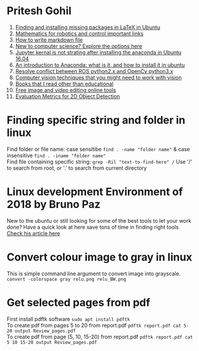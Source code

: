 # Pritesh Gohil

1. [Finding and installing missing packages in LaTeX in Ubuntu](latex.md)
2. [Mathematics for robotics and control important links](mrc.md)
3. [How to write markdown file](https://guides.github.com/features/mastering-markdown) 
4. [New to computer science? Explore the options here](https://www.javatpoint.com/)
5. [Jupyter kernal is not strating after installing the anaconda in Ubuntu 16.04](jupyter.md)
6. [An introduction to Anaconda: what is it, and how to install it in ubuntu](https://medium.freecodecamp.org/how-to-install-anaconda-on-ubuntu-16-04-64-bit-6f1c4675ce44)
7. [Resolve conflict between ROS  python2.x and OpenCv python3.x](opencvVsRos.md)
8. [Computer vision techniques that you might need to work with vision](https://heartbeat.fritz.ai/the-5-computer-vision-techniques-that-will-change-how-you-see-the-world-1ee19334354b)
9. [Books that I read other than educational](books.md)
10. [Free image and video editing online tools](tools.md)
11. [Evaluation Metrics for 2D Object Detection](EvalMetric.md)

# Finding specific string and folder in linux
Find folder or file name: case sensitibe `find . -name "folder name"` & case insensitive `find . -iname "folder name"`<br>
Find file containing specific string: `grep -Ril "text-to-find-here" /` Use '/' to search from root, or '.' to search from current directory <br>

# Linux development Environment of 2018 by Bruno Paz
New to the ubuntu or still looking for some of the best tools to let your work done? Have a quick look at here save tons of time in finding right tools [Check his article here](https://dev.to/brpaz/my-linux-development-environment-of-2018-ch7)

# Convert colour image to gray in linux
This is simple command line argument to convert image into grayscale. <br>
`convert -colorspace gray relu.png relu_BW.png` <br>

# Get selected pages from pdf
First install pdftk software
`sudo apt install pdftk` <br>
To create pdf from pages 5 to 20 from report.pdf `pdftk report.pdf cat 5-20 output Review_pages.pdf` <br>
To create pdf from page (5, 10, 15-20) from report.pdf `pdftk report.pdf cat 5 10 15-20 output Review_pages.pdf`
